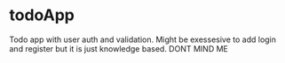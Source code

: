# todoApp
Todo app with user auth and validation.
Might be exessesive to add login and register but it is just knowledge based.
DONT MIND ME
